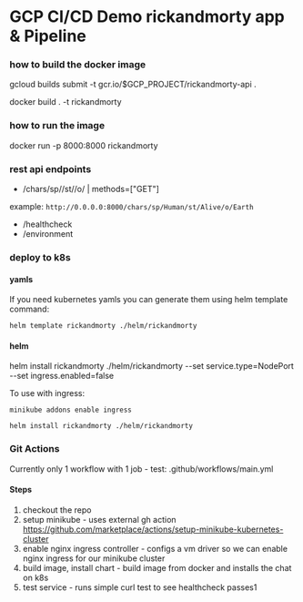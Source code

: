 # GCP CI/CD Demo rickandmorty app & Pipeline

### how to build the docker image
gcloud builds submit -t gcr.io/$GCP_PROJECT/rickandmorty-api .

docker build . -t rickandmorty

### how to run the image
docker run -p 8000:8000 rickandmorty

### rest api endpoints
* /chars/sp/<species>/st/<status>/o/<origin> | methods=["GET"]

example:
`http://0.0.0.0:8000/chars/sp/Human/st/Alive/o/Earth`

* /healthcheck
* /environment

### deploy to k8s
#### yamls
If you need kubernetes yamls you can generate them using helm template command:

`helm template rickandmorty ./helm/rickandmorty`

#### helm
helm install rickandmorty ./helm/rickandmorty --set service.type=NodePort --set ingress.enabled=false

To use with ingress:

`minikube addons enable ingress`

`helm install rickandmorty ./helm/rickandmorty`


### Git Actions
Currently only 1 workflow with 1 job - test:
.github/workflows/main.yml

#### Steps
1. checkout the repo
2. setup minikube - uses external gh action https://github.com/marketplace/actions/setup-minikube-kubernetes-cluster
3. enable nginx ingress controller - configs a vm driver so we can enable nginx ingress for our minikube cluster
4. build image, install chart - build image from docker and installs the chat on k8s
5. test service - runs simple curl test to see healthcheck passes1
